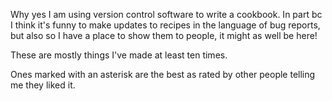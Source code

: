 Why yes I am using version control software to write a cookbook. In part bc I think it's funny to make updates to recipes in the language of bug reports, but also so I have a place to show them to people, it might as well be here!

These are mostly things I've made at least ten times.

Ones marked with an asterisk are the best as rated by other people telling me they liked it.

